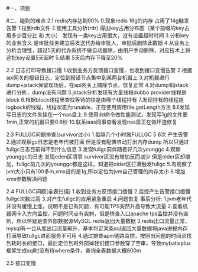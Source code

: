 #一、项目


#二、碰到的难点
2.1 redis内存达到90%
0.现象redis 16g的内存 占用了14g触发告警
1.拉到rdb文件
2.使用工具分析(rdr) 得出key占用分布图（某个前缀的key占用多少百分比 和 大小）
发现有一类key占用很大，没有设置超时时间
3.分析key的业务含义
是审批任务建立后发送代办给审批人，审批后删除此数据
4.从业务上分析合理性，超过5天的代办系统不做自动删除，由用户手动删除，对应技术上将这批key设置5天超时
5.结果 5天后内存下降至20%

2.2 日志打印导致接口慢
1.收到业务方反馈接口变慢，也收到接口变慢告警
2.根据api网关的报错日志，定位到报错节点集中到某两台机器上
3.对机器进行dump+jstack保留现场后，在api网关上摘除节点，恢复正常
4.对dump和jstack进行分析，dump没有问题
5.jstack分析发现有大量线程dubbo provider线程是block
6.根据block线程里查找等待的锁是由哪个线程持有
7.发现持有的线程是logback的线程，线程状态为runable，正在使用调用file.getLength方法
8.ll发现写日志的文件夹挂在一个nas盘上
9.使用dd命令做性能测试，发现写1g的文件要1min,正常的机器只要0.8秒
10.联系iaas同事查看发现nas盘正在做坏道修复

2.3 FULLGC问题排查(survivor过小)
1.每隔几个小时就FULLGC 5 6次 产生告警
2.通过观察gc日志是老年代被打满 但是没有配置自动打出内存dump 所以只通过fullgc日志目前得不到什么信息
3.发现fullgc前伴随着好几次younggc
4.观察younggc的日志 发现eden区清零 survivor区没有增加反而减少 但是older区却增加，fullgc前几次的younggc都是这样，知道把older区打满触发fullgc
5.有观察了jvm大小只有100多m,xmx设的是1g,所以定位为jvm自己管理的内存太小
6.增加xms参数解决问题

2.4 FULLGC问题(全表扫描)
1.收到业务方反馈接口缓慢
2.监控产生告警接口缓慢 fullgc次数过高
3.对产生fullgc的应用紧急重启
4.问题恢复
事后分析:
1.jvm老年代并没有缓慢上涨，说明不是已有问题，有可能TPS突然升高导致大流量
2.查看机器网卡入方向监控，问题时间点有突刺，但是排查入口apache tps监控并没有突刺，所以怀疑是查外部数据源MySQL redis返回大量数据
3.redis出口流量正常，mysql有一台从库出口流量飙升，基本判定某条sql返回大量数据将java进程内存打满导致fullgc进而服务不可用
4.通过排查apm链路监控，按照出问题的时间点找到耗时长的接口，最后定位到时外部掉我们接口参数穿了空串，导致mybatisplus框架生成sql时没有待where条件，查询全表数据大概800m

2.5 接口变慢
